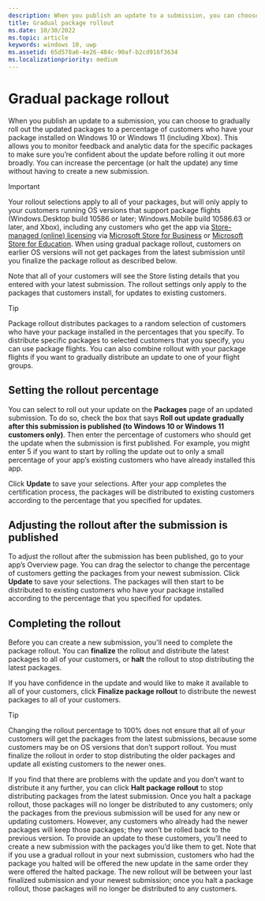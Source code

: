 ```yaml
---
description: When you publish an update to a submission, you can choose to gradually roll out the updated packages to a percentage of customers who have your package installed on Windows 10 or Windows 11 (including Xbox).
title: Gradual package rollout
ms.date: 10/30/2022
ms.topic: article
keywords: windows 10, uwp
ms.assetid: 65d578a6-4e26-484c-90af-b2cd916f3634
ms.localizationpriority: medium
---
```

# Gradual package rollout

When you publish an update to a submission, you can choose to gradually roll out the updated packages to a percentage of customers who have your package installed on Windows 10 or Windows 11 (including Xbox). This allows you to monitor feedback and analytic data for the specific packages to make sure you’re confident about the update before rolling it out more broadly. You can increase the percentage (or halt the update) any time without having to create a new submission. 

> [!IMPORTANT]
> Your rollout selections apply to all of your packages, but will only apply to your customers running OS versions that support package flights (Windows.Desktop build 10586 or later; Windows.Mobile build 10586.63 or later, and Xbox), including any customers who get the app via [Store-managed (online) licensing](organizational-licensing.md) via [Microsoft Store for Business](https://businessstore.microsoft.com/store) or [Microsoft Store for Education](https://educationstore.microsoft.com/store). When using gradual package rollout, customers on earlier OS versions will not get packages from the latest submission until you finalize the package rollout as described below.

Note that all of your customers will see the Store listing details that you entered with your latest submission. The rollout settings only apply to the packages that customers install, for updates to existing customers.

> [!TIP]
> Package rollout distributes packages to a random selection of customers who have your package installed
in the percentages that you specify. To distribute specific packages to selected customers that you specify, you can use package flights. You can also combine rollout with your package flights if you want to gradually distribute an update to one of your flight groups.


## Setting the rollout percentage

You can select to roll out your update on the **Packages** page of an updated submission. To do so, check the box that says **Roll out update gradually after this submission is published (to Windows 10 or Windows 11 customers only)**. Then enter the percentage of customers who should get the update when the submission is first published. For example, you might enter 5 if you want to start by rolling the update out to only a small percentage of your app’s existing customers who have already installed this app.

Click **Update** to save your selections. After your app completes the certification process, the packages will be distributed to existing customers according to the percentage that you specified for updates.


## Adjusting the rollout after the submission is published

To adjust the rollout after the submission has been published, go to your app’s Overview page. You can drag the selector to change the percentage of customers getting the packages from your newest submission. Click **Update** to save your selections. The packages will then start to be distributed to existing customers who have your package installed according to the percentage that you specified for updates.


## Completing the rollout

Before you can create a new submission, you'll need to complete the package rollout. You can **finalize** the rollout and distribute the latest packages to all of your customers, or **halt** the rollout to stop distributing the latest packages.

If you have confidence in the update and would like to make it available to all of your customers, click **Finalize package rollout** to distribute the newest packages to all of your customers.

> [!TIP]
> Changing the rollout percentage to 100% does not ensure that all of your customers will get the packages from the latest submissions, because some customers may be on OS versions that don’t support rollout. You must finalize the rollout in order to stop distributing the older packages and update all existing customers to the newer ones.

If you find that there are problems with the update and you don’t want to distribute it any further, you can click **Halt package rollout** to stop distributing packages from the latest submission. Once you halt a package rollout, those packages will no longer be distributed to any customers; only the packages from the previous submission will be used for any new or updating customers. However, any customers who already had the newer packages will keep those packages; they won’t be rolled back to the previous version. To provide an update to these customers, you’ll need to create a new submission with the packages you’d like them to get. Note that if you use a gradual rollout in your next submission, customers who had the package you halted will be offered the new update in the same order they were offered the halted package. The new rollout will be between your last finalized submission and your newest submission; once you halt a package rollout, those packages will no longer be distributed to any customers.
